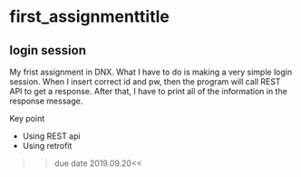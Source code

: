 first_assignmenttitle
=====================
login session 
-------------
My frist assignment in DNX. 
What I have to do is making a very simple login session. 
When I insert correct id and pw, then the program will call REST API to get a response. 
After that, I have to print all of the information in the response message. 

Key point 
* Using REST api
* Using retrofit 


>>due date 2019.09.20<<
